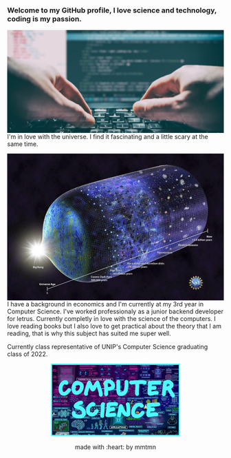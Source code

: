 ### Welcome to my GitHub profile, I love science and technology, coding is my passion. 

<!--
**mmtmn/mmtmn** is a ✨ _special_ ✨ repository because its `README.md` (this file) appears on your GitHub profile.
-->

<img align="right" src="https://github.com/mmtmn/mmtmn/blob/main/.github/coding.jpg">


I'm in love with the universe. I find it fascinating and a little scary at the same time.


<img align="left" src="https://github.com/mmtmn/mmtmn/blob/main/.github/universeImage.jpg">

I have a background in economics and I'm currently at my 3rd year in Computer Science. I've worked professionaly as a junior backend developer for letrus.
Currently completly in love with the science of the computers. I love reading books but I also love to get practical about the theory that I am reading, that is why this subject has suited me super well.

Currently class representative of UNIP's Computer Science graduating class of 2022.
<p align="center">
    <img src="https://github.com/mmtmn/mmtmn/blob/main/.github/computerScience.jpg">
</p>

<p align="center">made with :heart: by mmtmn</p>